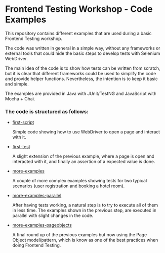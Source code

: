 # Frontend Testing Workshop - Code Examples
This repository contains different examples that are used during a basic Frontend Testing workshop.

The code was written in general in a simple way, without any frameworks or external tools that could hide the basic
steps to develop tests with Selenium WebDriver.

The main idea of the code is to show how tests can be written from scratch, but it is clear that different frameworks
could be used to simplify the code and provide helper functions. Nevertheless, the intention is to keep it basic and
simple.

The examples are provided in Java with JUnit/TestNG and JavaScript with Mocha + Chai.

### The code is structured as follows:
* [first-script](https://github.com/diemol/frontend_testing/tree/master/first-script)

    Simple code showing how to use WebDriver to open a page and interact with it.
* [first-test](https://github.com/diemol/frontend_testing/tree/master/first-test)

    A slight extension of the previous example, where a page is open and interacted with it, and finally an assertion of a expected value is done.
* [more-examples](https://github.com/diemol/frontend_testing/tree/master/more-examples)

    A couple of more complex examples showing tests for two typical scenarios (user registration and booking a hotel room).
* [more-examples-parallel](https://github.com/diemol/frontend_testing/tree/master/more-examples-parallel)

    After having tests working, a natural step is to try to execute all of them in less time. The examples shown in the previous step, are executed in parallel with slight changes in the code.
* [more-examples-pageobjects](https://github.com/diemol/frontend_testing/tree/master/more-examples-pageobjects)

    A final round up of the previous examples but now using the Page Object model/pattern, which is know as one of the best practices when doing Frontend Testing.

